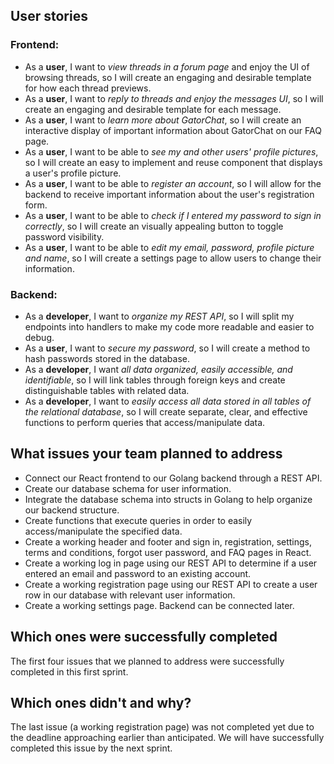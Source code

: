 ## User stories
### Frontend:
- As a **user**, I want to *view threads in a forum page* and enjoy the UI of browsing threads, so I will create an engaging and desirable template for how each thread previews.
- As a **user**, I want to *reply to threads and enjoy the messages UI*, so I will create an engaging and desirable template for each message.
- As a **user**, I want to *learn more about GatorChat*, so I will create an interactive display of important information about GatorChat on our FAQ page.
- As a **user**, I want to be able to *see my and other users' profile pictures*, so I will create an easy to implement and reuse component that displays a user's profile picture.
- As a **user**, I want to be able to *register an account*, so I will allow for the backend to receive important information about the user's registration form.
- As a **user**, I want to be able to *check if I entered my password to sign in correctly*, so I will create an visually appealing button to toggle password visibility.
- As a **user**, I want to be able to *edit my email, password, profile picture and name*, so I will create a settings page to allow users to change their information.

### Backend:
- As a **developer**, I want to *organize my REST API*, so I will split my endpoints into handlers to make my code more readable and easier to debug.
- As a **user**, I want to *secure my password*, so I will create a method to hash passwords stored in the database.
- As a **developer**, I want *all data organized, easily accessible, and identifiable*, so I will link tables through foreign keys and create distinguishable tables with related data.
- As a **developer**, I want to *easily access all data stored in all tables of the relational database*, so I will create separate, clear, and effective functions to perform queries that access/manipulate data.

## What issues your team planned to address
- Connect our React frontend to our Golang backend through a REST API.
- Create our database schema for user information.
- Integrate the database schema into structs in Golang to help organize our backend structure.
- Create functions that execute queries in order to easily access/manipulate the specified data.
- Create a working header and footer and sign in, registration, settings, terms and conditions, forgot user password, and FAQ pages in React.
- Create a working log in page using our REST API to determine if a user entered an email and password to an existing account.
- Create a working registration page using our REST API to create a user row in our database with relevant user information.
- Create a working settings page. Backend can be connected later.
 
## Which ones were successfully completed
The first four issues that we planned to address were successfully completed in this first sprint.

## Which ones didn't and why?
The last issue (a working registration page) was not completed yet due to the deadline approaching earlier than anticipated. We will have successfully completed this issue by the next sprint.
